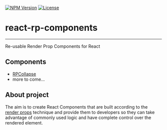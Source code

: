 [![NPM Version](https://img.shields.io/badge/npm-v1.0.0-blue.svg)](https://www.npmjs.com/package/react-rp-components) [![License](https://img.shields.io/badge/license-MIT-green.svg)](https://github.com/l-u-l-z/react-rp-components/blob/master/LICENSE)

# react-rp-components
----
Re-usable Render Prop Components for React

## Components
* [RPCollapse](https://github.com/l-u-l-z/react-rp-components/blob/master/src/RPCollapse)
* more to come...

## About project

The aim is to create React Components that are built according to the [render props](https://reactjs.org/docs/render-props.html) technique and provide them to developers so they can take advantage of commonly used logic and have complete control over the rendered element.
